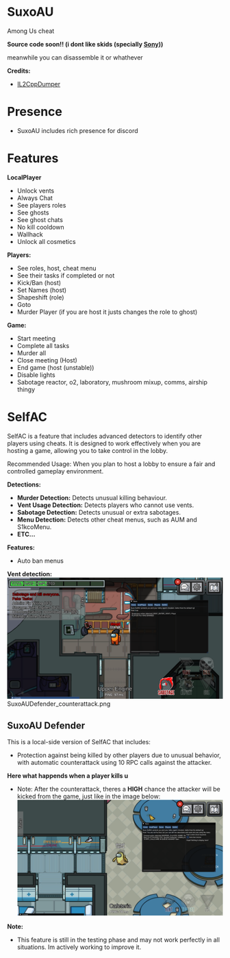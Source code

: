 # SuxoAU
Among Us cheat

**Source code soon!! (i dont like skids (specially [Sony](https://github.com/Dx2AV)))**

meanwhile you can disassemble it or whathever

**Credits:**
- [IL2CppDumper](https://github.com/Perfare/Il2CppDumper)

# Presence
- SuxoAU includes rich presence for discord

# Features

**LocalPlayer**
- Unlock vents
- Always Chat
- See players roles
- See ghosts
- See ghost chats
- No kill cooldown
- Wallhack
- Unlock all cosmetics
  
**Players:**
  - See roles, host, cheat menu
  - See their tasks if completed or not
  - Kick/Ban (host)
  - Set Names (host)
  - Shapeshift (role)
  - Goto
  - Murder Player (if you are host it justs changes the role to ghost)
    
**Game:**
  - Start meeting
  - Complete all tasks
  - Murder all
  - Close meeting (Host)
  - End game (host (unstable))
  - Disable lights
  - Sabotage reactor, o2, laboratory, mushroom mixup, comms, airship thingy

# SelfAC
SelfAC is a feature that includes advanced detectors to identify other players using cheats. It is designed to work effectively when you are hosting a game, allowing you to take control in the lobby.

Recommended Usage: When you plan to host a lobby to ensure a fair and controlled gameplay environment.

**Detections:**
- **Murder Detection:** Detects unusual killing behaviour.
- **Vent Usage Detection:** Detects players who cannot use vents.
- **Sabotage Detection:** Detects unusual or extra sabotages.
- **Menu Detection:** Detects other cheat menus, such as AUM and S1kcoMenu.
- **ETC...**

**Features:**
  - Auto ban menus

**Vent detection:**
![UserDetected](images/vent_detection.png)
SuxoAUDefender_counterattack.png
## SuxoAU Defender

This is a local-side version of SelfAC that includes:
 - Protection against being killed by other players due to unusual behavior, with automatic counterattack using 10 RPC calls against the attacker.

**Here what happends when a player kills u**
- Note: After the counterattack, theres a **HIGH** chance the attacker will be kicked from the game, just like in the image below:
![Counterattack](images/SuxoAUDefender_counterattack.png)

**Note:** 
- This feature is still in the testing phase and may not work perfectly in all situations. Im actively working to improve it.
